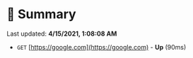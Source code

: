 # 📖 Summary
Last updated: **4/15/2021, 1:08:08 AM**

- `GET` [https://google.com](https://google.com) - **Up** (90ms)
